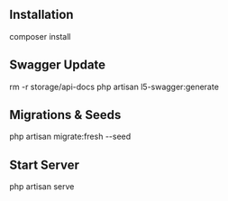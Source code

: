 ## Installation
composer install

## Swagger Update
rm -r storage/api-docs
php artisan l5-swagger:generate

## Migrations & Seeds
php artisan migrate:fresh --seed

## Start Server
php artisan serve